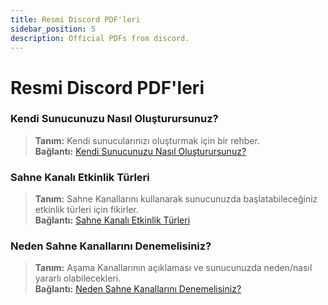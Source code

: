 ```yaml
---
title: Resmi Discord PDF'leri
sidebar_position: 5
description: Official PDFs from discord.
---
```


# Resmi Discord PDF'leri
### **Kendi Sunucunuzu Nasıl Oluşturursunuz?**
> __Tanım:__ Kendi sunucularınızı oluşturmak için bir rehber.   <br/>
__Bağlantı:__ [Kendi Sunucunuzu Nasıl Oluşturursunuz?](https://cdn.discordapp.com/attachments/847724269672333323/847727389541793802/Onboarding_Self_Service_Onesheet_1.pdf)

### **Sahne Kanalı Etkinlik Türleri**
> __Tanım:__ Sahne Kanallarını kullanarak sunucunuzda başlatabileceğiniz etkinlik türleri için fikirler.   <br/>
__Bağlantı:__ [Sahne Kanalı Etkinlik Türleri](https://cdn.discordapp.com/attachments/847724269672333323/847727472274309120/Stage_Channel_Event_Types_1_1.pdf)

### **Neden Sahne Kanallarını Denemelisiniz?**
> __Tanım:__ Aşama Kanallarının açıklaması ve sunucunuzda neden/nasıl yararlı olabilecekleri.   <br/>
__Bağlantı:__ [Neden Sahne Kanallarını Denemelisiniz?](https://cdn.discordapp.com/attachments/847724269672333323/847727607323557888/Stage_Channels_Partner_PDF.pdf)
